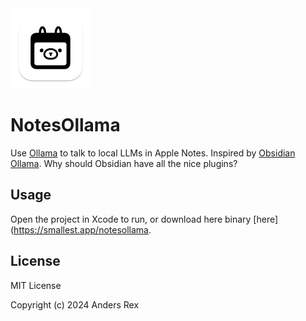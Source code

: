 <img width="128" src="notesollama-icon.png" />

# NotesOllama

Use [Ollama](https://ollama.com) to talk to local LLMs in Apple Notes. Inspired by [Obsidian Ollama](https://github.com/hinterdupfinger/obsidian-ollama). Why should Obsidian have all the nice plugins?

## Usage

Open the project in Xcode to run, or download here binary [here](https://smallest.app/notesollama.

## License

MIT License

Copyright (c) 2024 Anders Rex
